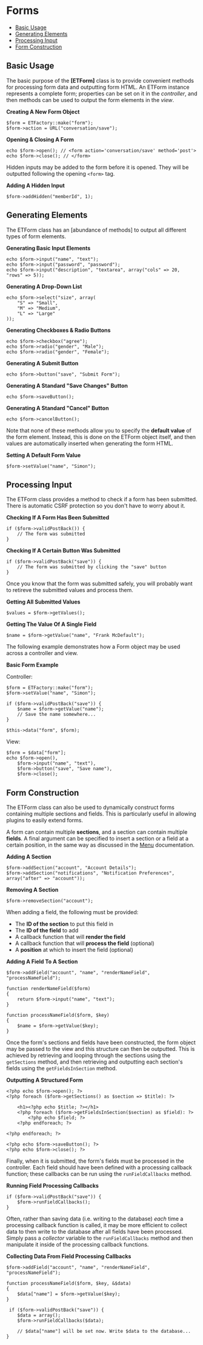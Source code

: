 # Forms

- [Basic Usage](#usage)
- [Generating Elements](#elements)
- [Processing Input](#input)
- [Form Construction](#structure) 

<a name="usage"></a>
## Basic Usage

The basic purpose of the **[ETForm]** class is to provide convenient methods for processing form data and outputting form HTML. An ETForm instance represents a complete form; properties can be set on it in the *controller*, and then methods can be used to output the form elements in the *view*.

**Creating A New Form Object**

	$form = ETFactory::make("form");
	$form->action = URL("conversation/save");
	
**Opening & Closing A Form**

	echo $form->open(); // <form action='conversation/save' method='post'>
	echo $form->close(); // </form>
	
Hidden inputs may be added to the form before it is opened. They will be outputted following the opening `<form>` tag.

**Adding A Hidden Input**

	$form->addHidden("memberId", 1);

<a name="elements"></a>
## Generating Elements

The ETForm class has an [abundance of methods] to output all different types of form elements.

**Generating Basic Input Elements**

	echo $form->input("name", "text");
	echo $form->input("password", "password");
	echo $form->input("description", "textarea", array("cols" => 20, "rows" => 5));
	
**Generating A Drop-Down List**

	echo $form->select("size", array(
		"S" => "Small",
		"M" => "Medium",
		"L" => "Large"
	));
	
**Generating Checkboxes & Radio Buttons**

	echo $form->checkbox("agree");
	echo $form->radio("gender", "Male");
	echo $form->radio("gender", "Female");

**Generating A Submit Button**

	echo $form->button("save", "Submit Form");
	
**Generating A Standard "Save Changes" Button**

	echo $form->saveButton();
	
**Generating A Standard "Cancel" Button**

	echo $form->cancelButton();

Note that none of these methods allow you to specify the **default value** of the form element. Instead, this is done on the ETForm object itself, and then values are automatically inserted when generating the form HTML.

**Setting A Default Form Value**

	$form->setValue("name", "Simon");

<a name="input"></a>
## Processing Input

The ETForm class provides a method to check if a form has been submitted. There is automatic CSRF protection so you don't have to worry about it.

**Checking If A Form Has Been Submitted**

	if ($form->validPostBack()) {
		// The form was submitted
	}
	
**Checking If A Certain Button Was Submitted**

	if ($form->validPostBack("save")) {
		// The form was submitted by clicking the "save" button
	}
	
Once you know that the form was submitted safely, you will probably want to retireve the submitted values and process them.

**Getting All Submitted Values**

	$values = $form->getValues();
	
**Getting The Value Of A Single Field**

	$name = $form->getValue("name", "Frank McDefault");

The following example demonstrates how a Form object may be used across a controller and view.

**Basic Form Example**

Controller:

	$form = ETFactory::make("form");
	$form->setValue("name", "Simon");
	
	if ($form->validPostBack("save")) {
		$name = $form->getValue("name");
		// Save the name somewhere...
	}
	
	$this->data("form", $form);
	
View:

	$form = $data["form"];
	echo $form->open(),
		$form->input("name", "text"),
		$form->button("save", "Save name"),
		$form->close();
	
<a name="structure"></a>
## Form Construction

The ETForm class can also be used to dynamically construct forms containing multiple sections and fields. This is particularly useful in allowing plugins to easily extend forms.

A form can contain multiple **sections**, and a section can contain multiple **fields**. A final argument can be specified to insert a section or a field at a certain position, in the same way as discussed in the [Menu](/docs/menus) documentation.

**Adding A Section**

	$form->addSection("account", "Account Details");
	$form->addSection("notifications", "Notification Preferences", array("after" => "account"));
	
**Removing A Section**

	$form->removeSection("account");

When adding a field, the following must be provided:

- The **ID of the section** to put this field in
- The **ID of the field** to add
- A callback function that will **render the field**
- A callback function that will **process the field** (optional)
- A **position** at which to insert the field (optional)

**Adding A Field To A Section**
	
	$form->addField("account", "name", "renderNameField", "processNameField");
	
	function renderNameField($form)
	{
		return $form->input("name", "text");
	}
	
	function processNameField($form, $key)
	{
		$name = $form->getValue($key);
	}
	
Once the form's sections and fields have been constructed, the form object may be passed to the view and this structure can then be outputted. This is achieved by retrieving and looping through the sections using the `getSections` method, and then retrieving and outputting each section's fields using the `getFieldsInSection` method.

**Outputting A Structured Form**

	<?php echo $form->open(); ?>
	<?php foreach ($form->getSections() as $section => $title): ?>

		<h1><?php echo $title; ?></h1>
		<?php foreach ($form->getFieldsInSection($section) as $field): ?>
			<?php echo $field; ?>
		<?php endforeach; ?>

	<?php endforeach; ?>

	<?php echo $form->saveButton(); ?>
	<?php echo $form->close(); ?>
	
Finally, when it is submitted, the form's fields must be processed in the controller. Each field should have been defined with a processing callback function; these callbacks can be run using the `runFieldCallbacks` method.

**Running Field Processing Callbacks**

	if ($form->validPostBack("save")) {
		$form->runFieldCallbacks();
	}

Often, rather than saving data (i.e. writing to the database) *each* time a processing callback function is called, it may be more efficient to collect data to then write to the database after all fields have been processed. Simply pass a *collector* variable to the `runFieldCallbacks` method and then manipulate it inside of the processing callback functions.

**Collecting Data From Field Processing Callbacks**

	$form->addField("account", "name", "renderNameField", "processNameField");

	function processNameField($form, $key, &$data)
	{
		$data["name"] = $form->getValue($key);
	}

 	 if ($form->validPostBack("save")) {
 	 	$data = array();
		$form->runFieldCallbacks($data);
		
		// $data["name"] will be set now. Write $data to the database...
	}
